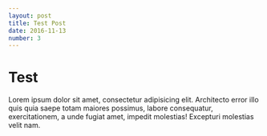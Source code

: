 ```yaml
---
layout: post
title: Test Post
date: 2016-11-13
number: 3
---
```


# Test

Lorem ipsum dolor sit amet, consectetur adipisicing elit. Architecto error illo quis quia saepe totam maiores possimus, labore consequatur, exercitationem, a unde fugiat amet, impedit molestias! Excepturi molestias velit nam.